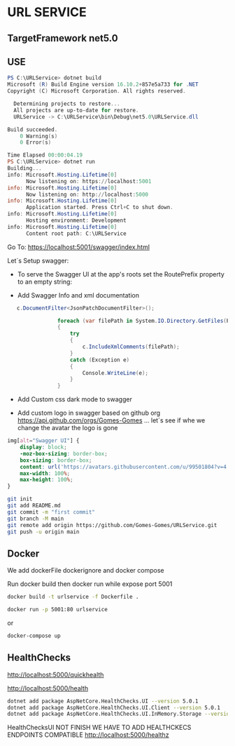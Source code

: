 # URL SERVICE

## TargetFramework net5.0

## USE

````powershell
PS C:\URLService> dotnet build
Microsoft (R) Build Engine version 16.10.2+857e5a733 for .NET
Copyright (C) Microsoft Corporation. All rights reserved.

  Determining projects to restore...
  All projects are up-to-date for restore.
  URLService -> C:\URLService\bin\Debug\net5.0\URLService.dll

Build succeeded.
    0 Warning(s)
    0 Error(s)

Time Elapsed 00:00:04.19
PS C:\URLService> dotnet run
Building...
info: Microsoft.Hosting.Lifetime[0]
      Now listening on: https://localhost:5001
info: Microsoft.Hosting.Lifetime[0]
      Now listening on: http://localhost:5000
info: Microsoft.Hosting.Lifetime[0]
      Application started. Press Ctrl+C to shut down.
info: Microsoft.Hosting.Lifetime[0]
      Hosting environment: Development
info: Microsoft.Hosting.Lifetime[0]
      Content root path: C:\URLService


````

Go To: <https://localhost:5001/swagger/index.html>

Let´s Setup swagger:

- To serve the Swagger UI at the app's roots set the RoutePrefix property to an empty string:

- Add Swagger Info and xml documentation

````C#
   c.DocumentFilter<JsonPatchDocumentFilter>();

                foreach (var filePath in System.IO.Directory.GetFiles(Path.Combine(Path.GetDirectoryName(Assembly.GetExecutingAssembly().Location)), "*.xml"))
                {
                    try
                    {
                        c.IncludeXmlComments(filePath);
                    }
                    catch (Exception e)
                    {
                        Console.WriteLine(e);
                    }
                }

````

- Add Custom css dark mode to swagger

- Add custom logo in swagger based on github org <https://api.github.com/orgs/Gomes-Gomes> ... let´s see if whe we change the avatar the logo is gone

````CSS
img[alt="Swagger UI"] {
    display: block;
    -moz-box-sizing: border-box;
    box-sizing: border-box;
    content: url('https://avatars.githubusercontent.com/u/99501804?v=4');
    max-width: 100%;
    max-height: 100%;
}


````

````bash
git init
git add README.md
git commit -m "first commit"
git branch -M main
git remote add origin https://github.com/Gomes-Gomes/URLService.git
git push -u origin main

````

## Docker

We add dockerFile dockerignore and docker compose

Run docker build then docker run while expose port 5001

````bash
docker build -t urlservice -f Dockerfile .

docker run -p 5001:80 urlservice


````

or

````bash
docker-compose up
````

## HealthChecks

<http://localhost:5000/quickhealth>

<http://localhost:5000/health>

````bash
dotnet add package AspNetCore.HealthChecks.UI --version 5.0.1
dotnet add package AspNetCore.HealthChecks.UI.Client --version 5.0.1
dotnet add package AspNetCore.HealthChecks.UI.InMemory.Storage --version 5.0.1

````

HealthChecksUI NOT FINISH WE HAVE TO ADD HEALTHCKECS ENDPOINTS COMPATIBLE
<http://localhost:5000/healthz>
